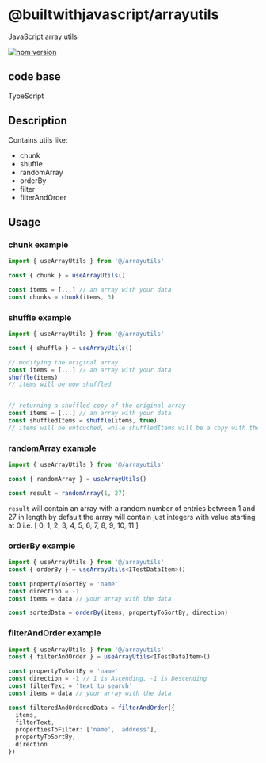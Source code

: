 # @builtwithjavascript/arrayutils
JavaScript array utils

[![npm version](https://badge.fury.io/js/@builtwithjavascript%2Farrayutils.svg)](https://badge.fury.io/js/@builtwithjavascript%2Farrayutils)



## code base

TypeScript



## Description

Contains utils like:
- chunk
- shuffle
- randomArray
- orderBy
- filter
- filterAndOrder



## Usage



### chunk example

```typescript
import { useArrayUtils } from '@/arrayutils'

const { chunk } = useArrayUtils()

const items = [...] // an array with your data
const chunks = chunk(items, 3)
```



### shuffle example

```typescript
import { useArrayUtils } from '@/arrayutils'

const { shuffle } = useArrayUtils()

// modifying the original array
const items = [...] // an array with your data
shuffle(items)
// items will be now shuffled


// returning a shuffled copy of the original array
const items = [...] // an array with your data
const shuffledItems = shuffle(items, true)
// items will be untouched, while shuffledItems will be a copy with the shuffled data
```



### randomArray example

```typescript
import { useArrayUtils } from '@/arrayutils'

const { randomArray } = useArrayUtils()

const result = randomArray(1, 27)
```
`result` will contain an array with a random number of entries between 1 and 27 in length
by default the array will contain just integers with value starting at 0
i.e. [
   0,  1, 2, 3, 4,
   5,  6, 7, 8, 9,
  10, 11
]



### orderBy example

```typescript
import { useArrayUtils } from '@/arrayutils'
const { orderBy } = useArrayUtils<ITestDataItem>()

const propertyToSortBy = 'name'
const direction = -1
const items = data // your array with the data

const sortedData = orderBy(items, propertyToSortBy, direction)
```



### filterAndOrder example

```typescript
import { useArrayUtils } from '@/arrayutils'
const { filterAndOrder } = useArrayUtils<ITestDataItem>()

const propertyToSortBy = 'name'
const direction = -1 // 1 is Ascending, -1 is Descending
const filterText = 'text to search'
const items = data // your array with the data

const filteredAndOrderedData = filterAndOrder({
  items,
  filterText,
  propertiesToFilter: ['name', 'address'],
  propertyToSortBy,
  direction
})
```
